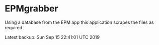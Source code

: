 # EPMgrabber
Using a database from the EPM app this application scrapes the files as required


Latest backup: Sun Sep 15 22:41:01 UTC 2019
